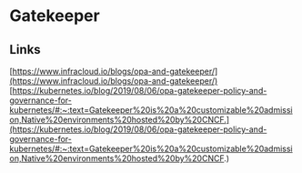 
# Gatekeeper  




## Links  
[https://www.infracloud.io/blogs/opa-and-gatekeeper/](https://www.infracloud.io/blogs/opa-and-gatekeeper/)  
[https://kubernetes.io/blog/2019/08/06/opa-gatekeeper-policy-and-governance-for-kubernetes/#:~:text=Gatekeeper%20is%20a%20customizable%20admission,Native%20environments%20hosted%20by%20CNCF.](https://kubernetes.io/blog/2019/08/06/opa-gatekeeper-policy-and-governance-for-kubernetes/#:~:text=Gatekeeper%20is%20a%20customizable%20admission,Native%20environments%20hosted%20by%20CNCF.)  
